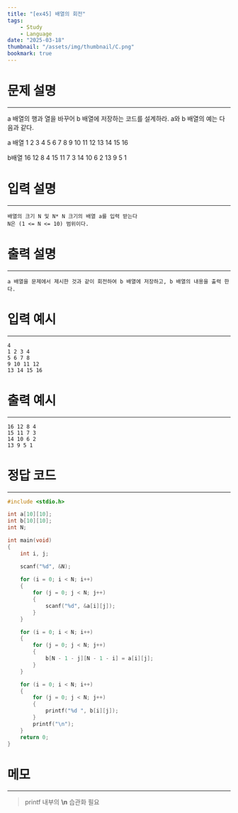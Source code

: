```yaml
---
title: "[ex45] 배열의 회전"
tags:
    - Study
    - Language
date: "2025-03-18"
thumbnail: "/assets/img/thumbnail/C.png"
bookmark: true
---
```

# 문제 설명
---
a 배열의 행과 열을 바꾸어 b 배열에 저장하는 코드를 설계하라.
a와 b 배열의 예는 다음과 같다.

a 배열
1  2  3  4
5  6  7  8
9 10 11 12
13 14 15 16 
 
b배열
16 12  8  4
15 11  7  3
14 10  6  2
13  9  5  1

# 입력 설명
---

```
배열의 크기 N 및 N* N 크기의 배열 a를 입력 받는다
N은 (1 <= N <= 10) 범위이다.
```

# 출력 설명
---

```
a 배열을 문제에서 제시한 것과 같이 회전하여 b 배열에 저장하고, b 배열의 내용을 출력 한다.
```

# 입력 예시
---

```
4
1 2 3 4 
5 6 7 8
9 10 11 12
13 14 15 16
```

# 출력 예시
---

```
16 12 8 4 
15 11 7 3 
14 10 6 2 
13 9 5 1 
```

# 정답 코드
---

```c
#include <stdio.h>

int a[10][10];
int b[10][10];
int N;

int main(void)
{
	int i, j;

	scanf("%d", &N);
	
	for (i = 0; i < N; i++)
	{
		for (j = 0; j < N; j++)
		{
			scanf("%d", &a[i][j]);
		}
	}

	for (i = 0; i < N; i++)
	{
		for (j = 0; j < N; j++)
		{
			b[N - 1 - j][N - 1 - i] = a[i][j];
		}
	}

	for (i = 0; i < N; i++)
	{
		for (j = 0; j < N; j++)
		{
			printf("%d ", b[i][j]);
		}
		printf("\n");
	}
    return 0;
}
```

# 메모
---
> printf 내부의 **\n** 습관화 필요
